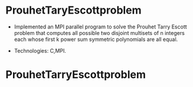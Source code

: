 
# ProuhetTaryEscottproblem

* Implemented an MPI parallel program to solve the Prouhet Tarry Escott problem that computes all possible  two disjoint multisets of n integers each whose first k power sum symmetric polynomials are all equal.

* Technologies: C,MPI.

# ProuhetTarryEscottproblem

